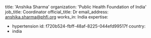 title: 'Anshika Sharma'
organization: 'Public Health Foundation of India'
job_title: Coordinator
official_title: Dr
email_address: anshika.sharma@phfi.org
works_in: India
expertise:
  - hypertension
id: f720b524-fbff-48af-8225-044efd99517f
country:
  - india
